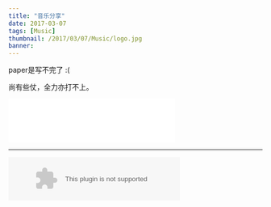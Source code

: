 ```yaml
---
title: "音乐分享"
date: 2017-03-07
tags: [Music]
thumbnail: /2017/03/07/Music/logo.jpg
banner: 
---
```

paper是写不完了 :(

尚有些仗，全力亦打不上。

<iframe frameborder="no" border="0" marginwidth="0" marginheight="0" width=330 height=86 src="//music.163.com/outchain/player?type=2&id=64048&auto=0&height=66"></iframe>

<!--more-->
***

<embed src="//music.163.com/style/swf/widget.swf?sid=64048&type=2&auto=0&width=320&height=66" width="340" height="86"  allowNetworking="all"></embed>